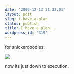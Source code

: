 ```yaml
---
date: '2009-12-13 21:32:01'
layout: post
slug: i-have-a-plan
status: publish
title: I have a plan...
wordpress_id: '319'
---
```


for snickerdoodles:

![](http://zeus.kimaker.com/~chip/File0275.jpg)

now its just down to execution.
